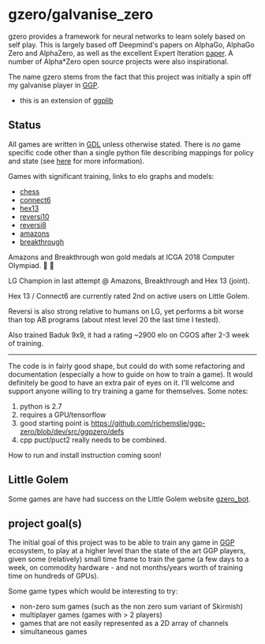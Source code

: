 gzero/galvanise_zero
====================
gzero provides a framework for neural networks to learn solely based on self play.  This is largely based off Deepmind's papers on AlphaGo, AlphaGo Zero and AlphaZero, as well as the excellent
Expert Iteration [paper](https://arxiv.org/abs/1705.08439). A number of Alpha*Zero open source projects were also inspirational.

The name gzero stems from the fact that this project was initially a spin off my galvanise player
in [GGP](https://en.wikipedia.org/wiki/General_game_playing).

* this is an extension of [ggplib](https://github.com/ggplib/ggplib)

Status
------
All games are written in [GDL](https://en.wikipedia.org/wiki/Game_Description_Language) unless otherwise stated.  There is *no* game specific code other than 
a single python file describing mappings for policy and state (see [here](https://github.com/richemslie/galvanise_zero/issues/1) for more information).

Games with significant training, links to elo graphs and models:

* [chess](https://github.com/richemslie/gzero_data/tree/master/data/chess)
* [connect6](https://github.com/richemslie/gzero_data/tree/master/data/connect6)
* [hex13](https://github.com/richemslie/gzero_data/tree/master/data/hexLG13)
* [reversi10](https://github.com/richemslie/gzero_data/tree/master/data/reversi_10x10)
* [reversi8](https://github.com/richemslie/gzero_data/tree/master/data/reversi_8x8)
* [amazons](https://github.com/richemslie/gzero_data/tree/master/data/amazons_10x10)
* [breakthrough](https://github.com/richemslie/gzero_data/tree/master/data/breakthrough)


Amazons and Breakthrough won gold medals at ICGA 2018 Computer Olympiad. :clap: :clap:

LG Champion in last attempt @ Amazons, Breakthrough and Hex 13 (joint).

Hex 13 / Connect6 are currently rated 2nd on active users on Little Golem.

Reversi is also strong relative to humans on LG, yet performs a bit worse than top AB programs (about ntest level 20 the last time I tested).

Also trained Baduk 9x9, it had a rating ~2900 elo on CGOS after 2-3 week of training.

--------------------

The code is in fairly good shape, but could do with some refactoring and
documentation (especially a how to guide on how to train a game).  It would definitely be good to
have an extra pair of eyes on it.  I'll welcome and support anyone willing to try training a game
for themselves.  Some notes:

1. python is 2.7
2. requires a GPU/tensorflow
3. good starting point is https://github.com/richemslie/ggp-zero/blob/dev/src/ggpzero/defs
4. cpp puct/puct2 really needs to be combined.

How to run and install instruction coming soon!


Little Golem
------------
Some games are have had success on the Little Golem website
[gzero_bot](http://littlegolem.net/jsp/info/player.jsp?plid=58835).


project goal(s)
---------------
The initial goal of this project was to be able to train any game in
[GGP](https://en.wikipedia.org/wiki/General_game_playing) ecosystem, to play at a higher level than
the state of the art GGP players, given some (relatively) small time frame to train the game (a few
days to a week, on commodity hardware - and not months/years worth of training time on hundreds of
GPUs).

Some game types which would be interesting to try:

* non-zero sum games (such as the non zero sum variant of Skirmish)
* multiplayer games (games with > 2 players)
* games that are not easily represented as a 2D array of channels
* simultaneous games



